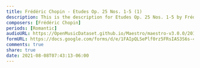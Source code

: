 ```yaml
---
title: Frédéric Chopin - Etudes Op. 25 Nos. 1-5 (1)
description: This is the description for Etudes Op. 25 Nos. 1-5 by Frédéric Chopin
composers: [Frédéric Chopin]
periods: [Romantic]
audioURL: https://OpenMusicDataset.github.io/Maestro/maestro-v3.0.0/2013/ORIG-MIDI_01_7_8_13_Group__MID--AUDIO_03_R2_2013_wav--1.midi
formURL: https://docs.google.com/forms/d/e/1FAIpQLSePlf0rz5FRsIAS3S6s-4fhq_uuCQAH9k2BXVD_cfldU90qyQ/viewform
comments: true
share: true
date: 2021-08-08T07:43:13-06:00
---
```

